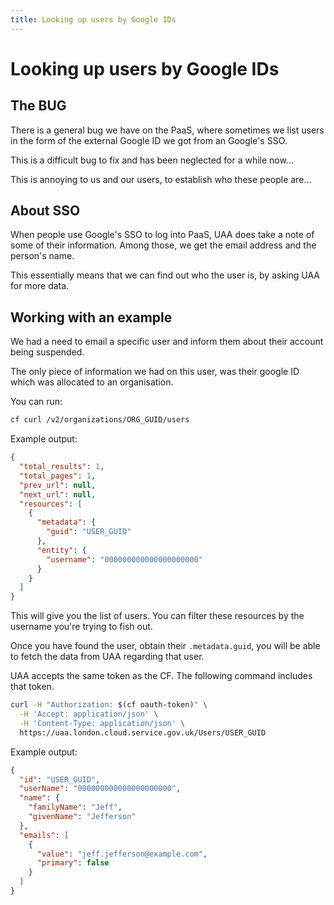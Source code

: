 ```yaml
---
title: Looking up users by Google IDs
---
```


# Looking up users by Google IDs

## The BUG

There is a general bug we have on the PaaS, where sometimes we list users in
the form of the external Google ID we got from an Google's SSO.

This is a difficult bug to fix and has been neglected for a while now...

This is annoying to us and our users, to establish who these people are...

## About SSO

When people use Google's SSO to log into PaaS, UAA does take a note of some of
their information. Among those, we get the email address and the person's name.

This essentially means that we can find out who the user is, by asking UAA for
more data.

## Working with an example

We had a need to email a specific user and inform them about their account being
suspended.

The only piece of information we had on this user, was their google ID which was
allocated to an organisation.

You can run:

```sh
cf curl /v2/organizations/ORG_GUID/users
```

Example output:

```json
{
  "total_results": 1,
  "total_pages": 1,
  "prev_url": null,
  "next_url": null,
  "resources": [
    {
      "metadata": {
        "guid": "USER_GUID"
      },
      "entity": {
        "username": "000000000000000000000"
      }
    }
  ]
}
```

This will give you the list of users. You can filter these resources by the
username you're trying to fish out.

Once you have found the user, obtain their `.metadata.guid`, you will be able to
fetch the data from UAA regarding that user.

UAA accepts the same token as the CF. The following command includes that token.

```sh
curl -H "Authorization: $(cf oauth-token)" \
  -H 'Accept: application/json' \
  -H 'Content-Type: application/json' \
  https://uaa.london.cloud.service.gov.uk/Users/USER_GUID
```

Example output:

```json
{
  "id": "USER_GUID",
  "userName": "000000000000000000000",
  "name": {
    "familyName": "Jeff",
    "givenName": "Jefferson"
  },
  "emails": [
    {
      "value": "jeff.jefferson@example.com",
      "primary": false
    }
  ]
}
```
